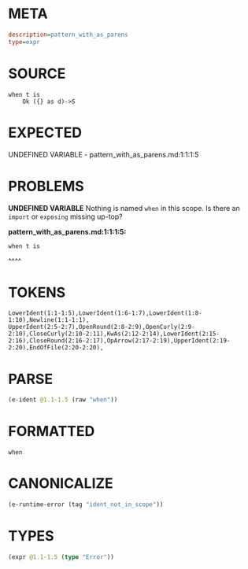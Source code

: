 # META
~~~ini
description=pattern_with_as_parens
type=expr
~~~
# SOURCE
~~~roc
when t is
    Ok ({} as d)->S
~~~
# EXPECTED
UNDEFINED VARIABLE - pattern_with_as_parens.md:1:1:1:5
# PROBLEMS
**UNDEFINED VARIABLE**
Nothing is named `when` in this scope.
Is there an `import` or `exposing` missing up-top?

**pattern_with_as_parens.md:1:1:1:5:**
```roc
when t is
```
^^^^


# TOKENS
~~~zig
LowerIdent(1:1-1:5),LowerIdent(1:6-1:7),LowerIdent(1:8-1:10),Newline(1:1-1:1),
UpperIdent(2:5-2:7),OpenRound(2:8-2:9),OpenCurly(2:9-2:10),CloseCurly(2:10-2:11),KwAs(2:12-2:14),LowerIdent(2:15-2:16),CloseRound(2:16-2:17),OpArrow(2:17-2:19),UpperIdent(2:19-2:20),EndOfFile(2:20-2:20),
~~~
# PARSE
~~~clojure
(e-ident @1.1-1.5 (raw "when"))
~~~
# FORMATTED
~~~roc
when
~~~
# CANONICALIZE
~~~clojure
(e-runtime-error (tag "ident_not_in_scope"))
~~~
# TYPES
~~~clojure
(expr @1.1-1.5 (type "Error"))
~~~
